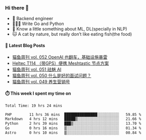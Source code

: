 ### Hi there 👋

- 🔧 Backend engineer
- 👨🏻‍💻 Write Go and Python
- 🔭 Know a little something about ML, DL(specially in NLP)
- 🐱 A cat by nature, but really don’t like eating fish(the food)

#### 📖 Latest Blog Posts
<!-- BLOG-POST-LIST:START -->
- [猫鱼周刊 vol. 052 OpenAI 也翻车，基础设施暴雷](https://ameow.xyz/archives/weekly-052)
- [Heltec T114 （带GPS）便携 Meshtastic 节点方案](https://ameow.xyz/archives/meshtastic-heltec-t114)
- [猫鱼周刊 vol. 051 祛魅 AI](https://ameow.xyz/archives/weekly-051)
- [猫鱼周刊 vol. 050 什么是好的面试问题？](https://ameow.xyz/archives/weekly-050)
- [猫鱼周刊 vol. 049 养生营销号](https://ameow.xyz/archives/weekly-049)
<!-- BLOG-POST-LIST:END -->

#### ⏱️ This week I spent my time on
<!--START_SECTION:waka-->

```txt
Total Time: 19 hrs 24 mins

PHP        11 hrs 36 mins  ███████████████░░░░░░░░░░   59.85 %
Markdown   4 hrs 12 mins   █████▒░░░░░░░░░░░░░░░░░░░   21.66 %
Python     2 hrs 39 mins   ███▒░░░░░░░░░░░░░░░░░░░░░   13.70 %
Go         0 hrs 16 mins   ▒░░░░░░░░░░░░░░░░░░░░░░░░   01.34 %
Astro      0 hrs 10 mins   ▒░░░░░░░░░░░░░░░░░░░░░░░░   00.84 %
```

<!--END_SECTION:waka-->

<!--
**LeslieLeung/LeslieLeung** is a ✨ _special_ ✨ repository because its `README.md` (this file) appears on your GitHub profile.

Here are some ideas to get you started:

- 🔭 I’m currently working on ...
- 🌱 I’m currently learning ...
- 👯 I’m looking to collaborate on ...
- 🤔 I’m looking for help with ...
- 💬 Ask me about ...
- 📫 How to reach me: ...
- 😄 Pronouns: ...
- ⚡ Fun fact: ...
-->
